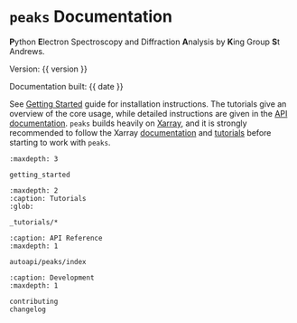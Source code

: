 # `peaks` Documentation

**P**ython **E**lectron Spectroscopy and Diffraction **A**nalysis by **K**ing Group **S**t Andrews.

Version: {{ version }}

Documentation built: {{ date }}

See [Getting Started](#getting_started) guide for installation instructions. The tutorials give an overview of the core usage, while detailed instructions are given in the [API documentation](_apidoc/peaks). `peaks` builds heavily on [Xarray](https://xarray.dev), and it is strongly recommended to follow the Xarray [documentation](https://docs.xarray.dev/en/stable/) and [tutorials](https://tutorial.xarray.dev/intro.html) before starting to work with `peaks`.  

```{toctree}
:maxdepth: 3

getting_started
```

```{toctree}
:maxdepth: 2
:caption: Tutorials
:glob:

_tutorials/*
```

```{toctree}
:caption: API Reference
:maxdepth: 1

autoapi/peaks/index
```

```{toctree}
:caption: Development
:maxdepth: 1

contributing
changelog
```
